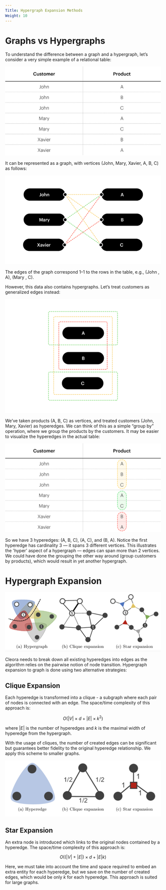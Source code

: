 ```yaml
---
Title: Hypergraph Expansion Methods
Weight: 10
---
```

# Graphs vs Hypergraphs

To understand the difference between a graph and a hypergraph, let’s consider a very simple example of a relational table:

![example of a simple relational table](_static/relational-table.png)

It can be represented as a graph, with vertices (John, Mary, Xavier, A, B, C) as follows:

![example of a graph](_static/scheme-graph-edges-3.png)

The edges of the graph correspond 1–1 to the rows in the table, e.g., (John , A), (Mary , C).

However, this data also contains hypergraphs. Let’s treat customers as generalized edges instead:

![hyperedges](_static/scheme-graph-edges-b-1.png)

We’ve taken products (A, B, C) as vertices, and treated customers (John, Mary, Xavier) as hyperedges. We can think of this as a simple “group by” operation, where we group the products by the customers. It may be easier to visualize the hyperedges in the actual table:

![hypergraph tabel](_static/table2-7.png)

So we have 3 hyperedges: (A, B, C), (A, C), and (B, A). Notice the first hyperedge has cardinality 3 — it spans 3 different vertices. This illustrates the 'hyper' aspect of a hypergraph — edges can span more than 2 vertices. We could have done the grouping the other way around (group customers by products), which would result in yet another hypergraph.

# Hypergraph Expansion

![hypergraph expansion](_static/hypergraph-expansion.png)

Cleora needs to break down all existing hyperedges into edges as the algorithm relies on the pairwise notion of node transition. Hypergraph expansion to graph is done using two alternative strategies:

## Clique Expansion

Each hyperedge is transformed into a clique - a subgraph where each pair of nodes is connected with an edge. The space/time complexity of this approach is:

$$ O(|V| \times d + |E| \times k^2) $$

where |*E*| is the number of hyperedges and *k* is the maximal width of hyperedge from the hypergraph.

With the usage of cliques, the number of created edges can be significant but guarantees better fidelity to the original hyperedge relationship. We apply this scheme to smaller graphs.

![examples use case of column modifiers](_static/hypergraph-expansion-for-each-hyperedge.png)

## Star Expansion

An extra node is introduced which links to the original nodes contained by a hyperedge. The space/time complexity of this approach is:

$$ O((|V|+|E|) \times d + |E|k) $$

Here, we must take into account the time and space required to embed an extra entity for each hyperedge, but we save on the number of created edges, which would be only *k* for each hyperedge. This approach is suited for large graphs.

